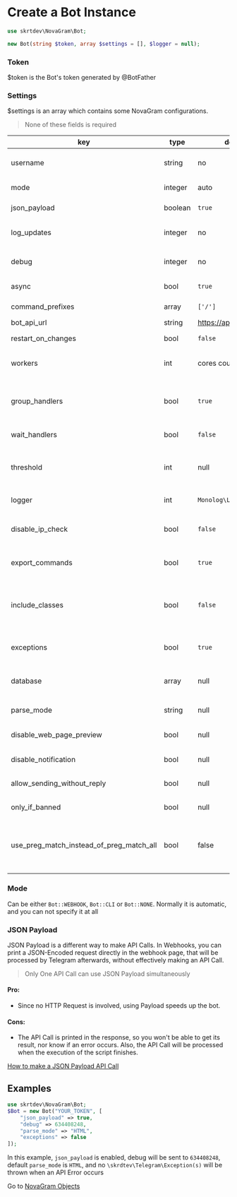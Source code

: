 # Create a Bot Instance

```php
use skrtdev\NovaGram\Bot;
```
```php
new Bot(string $token, array $settings = [], $logger = null);
```

### Token
$token is the Bot's token generated by @BotFather

### Settings
$settings is an array which contains some NovaGram configurations.
> None of these fields is required

| key                                      | type    | default                  | description                                                                                                                                                               |
|------------------------------------------|---------|--------------------------|---------------------------------------------------------------------------------------------------------------------------------------------------------------------------|
| username                                 | string  | no                       | Bot username, recommended to pass only if using command handlers on webhook                                                                                               |
| mode                                     | integer | auto                     | Mode for update handling (or no handling at all)                                                                                                                          |
| json_payload                             | boolean | `true`                   | Whether or not print json payload                                                                                                                                         |
| log_updates                              | integer | no                       | Chat id where raw json updates will be sent (set to false to disable)                                                                                                     |
| debug                                    | integer | no                       | Chat id where debug logs will be sent if an api error occurs (set to false to disable)                                                                                    |
| async                                    | bool    | `true`                   | Whether or not process updates concurrently                                                                                                                               |
| command_prefixes                         | array   | `['/']`                  | Characters for commands prefixes. e.g. /start, .info                                                                                                                      |
| bot_api_url                              | string  | https://api.telegram.org | Url for custom bot api                                                                                                                                                    |
| restart_on_changes                       | bool    | `false`                  | Auto restart when Bot file is edited                                                                                                                                      |
| workers                                  | int     | cores count * 10         | Max amount of processes that will run simultaneously (CLI only)                                                                                                           |
| group_handlers                           | bool    | `true`                   | Whether to execute all the handlers of an update in the same process (true), or fork a process for each handler (false)                                                   |
| wait_handlers                            | bool    | `false`                  | Whether to wait for handlers to finish when closing script                                                                                                                |
| threshold                                | int     | null                     | Defaults to 10 when using `getUpdates`. Amount of max seconds the script will wait instead of throwing a `TooManyRequestsException`                                       |
| logger                                   | int     | `Monolog\Logger::INFO`   | `Monolog\Logger` constant for logging                                                                                                                                     |
| disable_ip_check                         | bool    | `false`                  | Whether or not disable Telegram IP check (could be useful in case of reverse proxy, such as ngrok)                                                                        |
| export_commands                          | bool    | `true`                   | Whether to call exportCommands when idling on CLI                                                                                                                         |
| include_classes                          | bool    | `false`                  | Whether to automatically include and fire Commands Class Handlers (include all files that ends with `Command.php` inside the main script directory)                       |
| exceptions                               | bool    | `true`                   | Whether or not throw \skrtdev\Telegram\Exception(s) when API Errors occurs                                                                                                |
| database                                 | array   | null                     | [Database](database.md) array connection info or instance of an existing `PDO` database (`novagram` will be used as prefix)                                               |
| parse_mode                               | string  | null                     | Default `parse_mode` for methods that require it                                                                                                                          |
| disable_web_page_preview                 | bool    | null                     | Default `disable_web_page_preview` for methods that require it                                                                                                            |
| disable_notification                     | bool    | null                     | Default `disable_notification` for methods that require it                                                                                                                |
| allow_sending_without_reply              | bool    | null                     | Default `allow_sending_without_reply` for methods that require it                                                                                                         |
| only_if_banned                           | bool    | null                     | Default `only_if_banned` for unbanChatMember method                                                                                                                       |
| use_preg_match_instead_of_preg_match_all | bool    | false                    | Whether to use `preg_match` instead of `preg_match_all` for retrieving matches in command handlers such as `onCommand` and `onCallbackData`. (Added for v2 compatibility) |

### Mode

Can be either `Bot::WEBHOOK`, `Bot::CLI` or `Bot::NONE`.
Normally it is automatic, and you can not specify it at all

### JSON Payload

JSON Payload is a different way to make API Calls.
In Webhooks, you can print a JSON-Encoded request directly in the webhook page, that will be processed by Telegram afterwards, without effectively making an API Call.
> Only One API Call can use JSON Payload simultaneously

#### Pro:
   * Since no HTTP Request is involved, using Payload speeds up the bot.

#### Cons:
   * The API Call is printed in the response, so you won't be able to get its result, nor know if an error occurs. Also, the API Call will be processed when the execution of the script finishes.

[How to make a JSON Payload API Call](requests.md)

## Examples

```php
use skrtdev\NovaGram\Bot;
$Bot = new Bot("YOUR_TOKEN", [
    "json_payload" => true,
    "debug" => 634408248,
    "parse_mode" => "HTML",
    "exceptions" => false
]);
```

In this example, `json_payload` is enabled, debug will be sent to `634408248`, default `parse_mode` is `HTML`, and no `\skrdtev\Telegram\Exception(s)` will be thrown when an API Error occurs

Go to [NovaGram Objects](objects.md)
